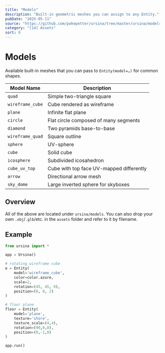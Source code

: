 ```yaml
---
title: "Models"
description: "Built-in geometric meshes you can assign to any Entity."
pubDate: "2025-05-11"
source: "https://github.com/pokepetter/ursina/tree/master/ursina/models"
category: "[14] Assets"
sort: 0
---
```


# Models

Available built-in meshes that you can pass to `Entity(model=…)` for common shapes.

| Model Name        | Description                              |
|-------------------|------------------------------------------|
| `quad`            | Simple two-triangle square               |
| `wireframe_cube`  | Cube rendered as wireframe               |
| `plane`           | Infinite flat plane                      |
| `circle`          | Flat circle composed of many segments    |
| `diamond`         | Two pyramids base-to-base                |
| `wireframe_quad`  | Square outline                           |
| `sphere`          | UV-sphere                                |
| `cube`            | Solid cube                              |
| `icosphere`       | Subdivided icosahedron                   |
| `cube_uv_top`     | Cube with top face UV-mapped differently |
| `arrow`           | Directional arrow mesh                   |
| `sky_dome`        | Large inverted sphere for skyboxes       |

## Overview

All of the above are located under `ursina/models`. You can also drop your own `.obj`/`.glb`/etc. in the `assets` folder and refer to it by filename.

## Example

```python
from ursina import *

app = Ursina()

# rotating wireframe cube
e = Entity(
    model='wireframe_cube',
    color=color.azure,
    scale=2,
    rotation=(45, 45, 0),
    position=(0, 0, 2)
)

# floor plane
floor = Entity(
    model='plane',
    texture='shore',
    texture_scale=(4,4),
    rotation=(90,0,0),
    position=(0,-1,0)
)

app.run()
```